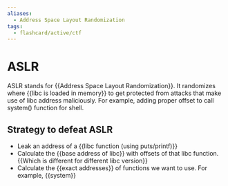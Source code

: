 ```yaml
---
aliases:
  - Address Space Layout Randomization
tags:
  - flashcard/active/ctf
---
```

# ASLR
ASLR stands for {{Address Space Layout Randomization}}. It randomizes where {{libc is loaded in memory}} to get protected from attacks that make use of libc address maliciously. For example, adding proper offset to call system() function for shell. <!--SR:!2024-12-18,4,270!2024-12-18,4,270-->


## Strategy to defeat ASLR  

- Leak an address of a {{libc function (using puts/printf)}}
- Calculate the {{base address of libc}} with offsets of that libc function. {{Which is different for different libc version}}
- Calculate the {{exact addresses}} of functions we want to use. For example, {{system}} <!--SR:!2024-12-18,4,270!2024-12-18,4,270!2024-12-18,4,270!2024-12-18,4,270!2024-12-18,4,270--> 